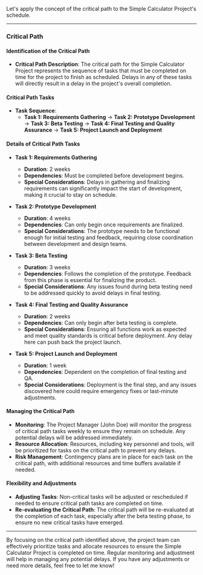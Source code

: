 Let's apply the concept of the critical path to the Simple Calculator Project's schedule.

---

### Critical Path

#### Identification of the Critical Path
- **Critical Path Description**: The critical path for the Simple Calculator Project represents the sequence of tasks that must be completed on time for the project to finish as scheduled. Delays in any of these tasks will directly result in a delay in the project's overall completion.

#### Critical Path Tasks
- **Task Sequence**: 
  - **Task 1: Requirements Gathering** → **Task 2: Prototype Development** → **Task 3: Beta Testing** → **Task 4: Final Testing and Quality Assurance** → **Task 5: Project Launch and Deployment**

#### Details of Critical Path Tasks
- **Task 1: Requirements Gathering**
  - **Duration**: 2 weeks
  - **Dependencies**: Must be completed before development begins.
  - **Special Considerations**: Delays in gathering and finalizing requirements can significantly impact the start of development, making it crucial to stay on schedule.

- **Task 2: Prototype Development**
  - **Duration**: 4 weeks
  - **Dependencies**: Can only begin once requirements are finalized.
  - **Special Considerations**: The prototype needs to be functional enough for initial testing and feedback, requiring close coordination between development and design teams.

- **Task 3: Beta Testing**
  - **Duration**: 3 weeks
  - **Dependencies**: Follows the completion of the prototype. Feedback from this phase is essential for finalizing the product.
  - **Special Considerations**: Any issues found during beta testing need to be addressed quickly to avoid delays in final testing.

- **Task 4: Final Testing and Quality Assurance**
  - **Duration**: 2 weeks
  - **Dependencies**: Can only begin after beta testing is complete.
  - **Special Considerations**: Ensuring all functions work as expected and meet quality standards is critical before deployment. Any delay here can push back the project launch.

- **Task 5: Project Launch and Deployment**
  - **Duration**: 1 week
  - **Dependencies**: Dependent on the completion of final testing and QA.
  - **Special Considerations**: Deployment is the final step, and any issues discovered here could require emergency fixes or last-minute adjustments.

#### Managing the Critical Path
- **Monitoring**: The Project Manager (John Doe) will monitor the progress of critical path tasks weekly to ensure they remain on schedule. Any potential delays will be addressed immediately.
- **Resource Allocation**: Resources, including key personnel and tools, will be prioritized for tasks on the critical path to prevent any delays.
- **Risk Management**: Contingency plans are in place for each task on the critical path, with additional resources and time buffers available if needed.

#### Flexibility and Adjustments
- **Adjusting Tasks**: Non-critical tasks will be adjusted or rescheduled if needed to ensure critical path tasks are completed on time.
- **Re-evaluating the Critical Path**: The critical path will be re-evaluated at the completion of each task, especially after the beta testing phase, to ensure no new critical tasks have emerged.

---

By focusing on the critical path identified above, the project team can effectively prioritize tasks and allocate resources to ensure the Simple Calculator Project is completed on time. Regular monitoring and adjustment will help in managing any potential delays. If you have any adjustments or need more details, feel free to let me know!